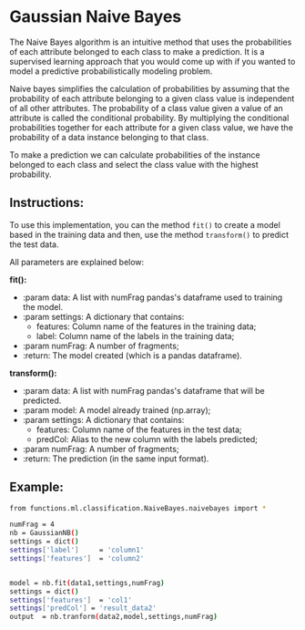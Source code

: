 # Gaussian Naive Bayes

The Naive Bayes algorithm is an intuitive method that uses the probabilities of each attribute belonged to each class to make a prediction. It is a supervised learning approach that you would  come up with if you wanted to model a predictive probabilistically modeling problem.

Naive bayes simplifies the calculation of probabilities by assuming that the probability of each attribute belonging to a given class value is independent of all other attributes. The probability of a class value given a value of an attribute is called the conditional probability. By multiplying the conditional probabilities together for each attribute for a given class value, we have the probability of a data instance belonging to that class.

To make a prediction we can calculate probabilities of the instance belonged to each class and select the class value with the highest probability.

## Instructions:

To use this implementation, you can the method `fit()` to create a model based in the training data and then, use the method `transform()` to predict the test data.

All parameters are explained below:

**fit():**

- :param data:        A list with numFrag pandas's dataframe used to training the model.
- :param settings:    A dictionary that contains:
 	- features: 		   Column name of the features in the training data;
 	- label:          	 Column name of the labels   in the training data;
- :param numFrag:     A number of fragments;
- :return:            The model created (which is a pandas dataframe).

**transform():**

- :param data: A list with numFrag pandas's dataframe that will be predicted.
- :param model: A model already trained (np.array);
- :param settings: A dictionary that contains:
 	- features: Column name of the features in the test data;
 	- predCol: Alias to the new column with the labels predicted;
- :param numFrag: A number of fragments;
- :return: The prediction (in the same input format).


## Example:


```sh
from functions.ml.classification.NaiveBayes.naivebayes import *

numFrag = 4
nb = GaussianNB()
settings = dict()
settings['label']     = 'column1'
settings['features']  = 'column2'


model = nb.fit(data1,settings,numFrag)
settings = dict()
settings['features']  = 'col1'
settings['predCol'] = 'result_data2'
output 	= nb.tranform(data2,model,settings,numFrag)

```
